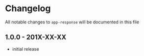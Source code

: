# Changelog

All notable changes to `app-response` will be documented in this file

## 1.0.0 - 201X-XX-XX

- initial release
